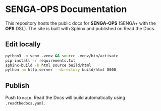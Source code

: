 # SENGA‑OPS Documentation

This repository hosts the public docs for **SENGA‑OPS** (SENGA+ with the **OPS** DSL). The site is built with Sphinx and published on Read the Docs.

## Edit locally

```bash
python3 -m venv .venv && source .venv/bin/activate
pip install -r requirements.txt
sphinx-build -b html source build/html
python -m http.server --directory build/html 8000
```

## Publish

Push to `main`. Read the Docs will build automatically using `.readthedocs.yaml`.
